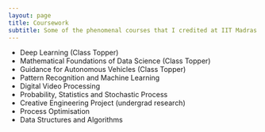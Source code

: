 ```yaml
---
layout: page
title: Coursework
subtitle: Some of the phenomenal courses that I credited at IIT Madras.
---
```



- Deep Learning (Class Topper)
- Mathematical Foundations of Data Science (Class Topper) 
- Guidance for Autonomous Vehicles (Class Topper)
- Pattern Recognition and Machine Learning
- Digital Video Processing 
- Probability, Statistics and Stochastic Process 
- Creative Engineering Project (undergrad research) 
- Process Optimisation 
- Data Structures and Algorithms
